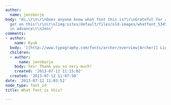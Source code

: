 ```yaml
---
author:
  name: jensborje
body: "Hi,\r\n\r\nDoes anyone know what font this is?\r\nGrateful for any help I can
  get on this!\r\n\r\n[img:sites/default/files/old-images/whatfont_5345.png]\r\n\r\nThanks
  in advance\r\nJens"
comments:
- author:
    name: Ryuk
  body: '[[http://www.typography.com/fonts/archer/overview|Archer]] Light'
  children:
  - author:
      name: jensborje
    body: Yes! Thank you so very much!
    created: '2013-07-12 11:15:02'
  created: '2013-07-12 11:07:50'
date: '2013-07-12 11:03:52'
node_type: font_id
title: What font is this?

---
```

